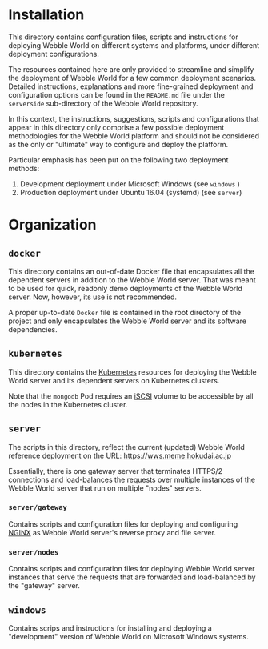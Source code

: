 ﻿# Installation

This directory contains configuration files, scripts and instructions for deploying
Webble World on different systems and platforms, under different deployment configurations.

The resources contained here are only provided to streamline and simplify the deployment of
Webble World for a few common deployment scenarios. Detailed instructions, explanations and
more fine-grained deployment and configuration options can be found in the ```README.md``` file
under the ```serverside``` sub-directory of the Webble World repository.

In this context, the instructions, suggestions, scripts and configurations that appear in this
directory only comprise a few possible deployment methodologies for the Webble World platform
and should not be considered as the only or "ultimate" way to configure and deploy the platform.

Particular emphasis has been put on the following two deployment methods:

1. Development deployment under Microsoft Windows (see ```windows``` )
2. Production deployment under Ubuntu 16.04 (systemd) (see ```server```)

# Organization

## ```docker```

This directory contains an out-of-date Docker file that encapsulates all the dependent
servers in addition to the Webble World server. That was meant to be used for quick,
readonly demo deployments of the Webble World server. Now, however, its use is not
recommended.

A proper up-to-date ```Docker``` file is contained in the root directory of the project
and only encapsulates the Webble World server and its software dependencies.

## ```kubernetes```

This directory contains the [Kubernetes](http://kubernetes.io/) resources for deploying 
the Webble World server and its dependent servers on Kubernetes clusters.

Note that the ```mongodb``` Pod requires an [iSCSI](https://en.wikipedia.org/wiki/ISCSI)
volume to be accessible by all the nodes in the Kubernetes cluster.

## ```server```

The scripts in this directory, reflect the current (updated) Webble World reference deployment 
on the URL: https://wws.meme.hokudai.ac.jp

Essentially, there is one gateway server that terminates HTTPS/2 connections and load-balances
the requests over multiple instances of the Webble World server that run on multiple "nodes" servers.

### ```server/gateway```

Contains scripts and configuration files for deploying and configuring [NGINX](https://www.nginx.com/)
as Webble World server's reverse proxy and file server.

### ```server/nodes```

Contains scripts and configuration files for deploying Webble World server instances that serve
the requests that are forwarded and load-balanced by the "gateway" server.

## ```windows```

Contains scrips and instructions for installing and deploying a "development" version of Webble World
on Microsoft Windows systems.
